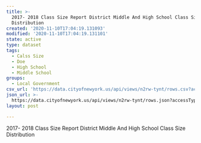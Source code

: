 ```yaml
---
title: >-
  2017- 2018 Class Size Report District Middle And High School Class Size
  Distribution
created: '2020-11-10T17:04:19.131093'
modified: '2020-11-10T17:04:19.131101'
state: active
type: dataset
tags:
  - Calss Size
  - Doe
  - High School
  - Middle School
groups:
  - Local Government
csv_url: 'https://data.cityofnewyork.us/api/views/n2rw-tynt/rows.csv?accessType=DOWNLOAD'
json_url: >-
  https://data.cityofnewyork.us/api/views/n2rw-tynt/rows.json?accessType=DOWNLOAD
layout: post

---
```

2017- 2018 Class Size Report District Middle And High School Class Size Distribution

